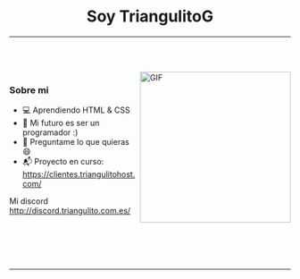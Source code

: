 <p>
  <h1 align="center"><b>Soy TriangulitoG</b></h1>
</p>

***

<p align="center">
<br>
</p>

<br>

<img align="right" height="270px" alt="GIF" src="https://i.imgur.com/F3HCgRj.png" />

### Sobre mi
- 💻 Aprendiendo HTML & CSS
- 🥅 Mi futuro es ser un programador :)
- 💬 Preguntame lo que quieras :smile:
- 📬 Proyecto en curso: https://clientes.triangulitohost.com/ 

Mi discord http://discord.triangulito.com.es/


<br>
<br>
<br>
<br>

***
